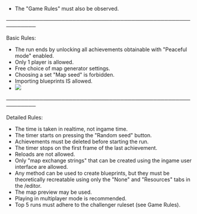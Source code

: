- The "Game Rules" must also be observed.

──────────────────────────────────────────────────────────

Basic Rules:


- The run ends by unlocking all achievements obtainable with "Peaceful mode" enabled.
- Only 1 player is allowed.
- Free choice of map generator settings.
- Choosing a set "Map seed" is forbidden.
- Importing blueprints IS allowed.
- ![](/static/blob/xzd4lwpz.png)

──────────────────────────────────────────────────────────

Detailed Rules:

- The time is taken in realtime, not ingame time.
- The timer starts on pressing the "Random seed" button.
- Achievements must be deleted before starting the run.
- The timer stops on the first frame of the last achievement.
- Reloads are not allowed.
- Only "map exchange strings" that can be created using the ingame user interface are allowed.
- Any method can be used to create blueprints, but they must be theoretically recreatable using only the "None" and "Resources" tabs in the /editor. 
- The map preview may be used.
- Playing in multiplayer mode is recommended.
- Top 5 runs must adhere to the challenger ruleset (see Game Rules).